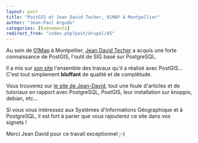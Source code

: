 ```yaml
---
layout: post
title: "PostGIS et Jean David Techer, 01MAP à Montpellier"
author: "Jean-Paul Argudo"
categories: [Événements]
redirect_from: "index.php?post/drupal/85"
---
```



<p></p>

<!--more-->


<p>Au sein de <a href="http://www.01map.com">01Map</a> à Montpellier, <a href="http://techer.pascal.free.fr/cv">Jean David Techer</a> a acquis une forte connaissance de PostGIS, l'outil de SIG basé sur PostgreSQL.</p>

<p>Il a mis sur <a href="http://techer.pascal.free.fr/postgis/">son site</a> l'ensemble des travaux qu'il a réalisé avec PostGIS... C'est tout simplement <strong>bluffant</strong> de qualité et de complétude.

</p>

<p>Vous trouverez sur <a href="http://techer.pascal.free.fr/postgis/">le site de Jean-David</a>, tout une foule d'articles et de tutoriaux en rapport avec PostgreSQL, PostGIS, leur installation sur knoppix, debian, etc...

</p>

<p>Si vous vous intéressez aux Systèmes d'Informations Géographique et à PostgreSQL, il est fort à parier que vous rajouterez ce site dans vos signets&nbsp;!

</p>

<p>

Merci Jean David pour ce travail exceptionnel ;-)

</p>